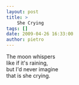 ```yaml
---
layout: post
title: >
    She Crying
tags: []
date: 2009-04-26 16:33:00
author: pietro
---
```

The moon whispers<br/>like if it's raining,<br/>but I'd never imagine<br/>that is she crying.
